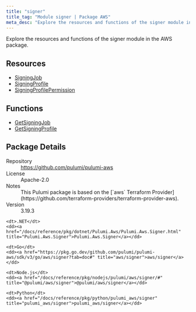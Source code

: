 ```yaml
---
title: "signer"
title_tag: "Module signer | Package AWS"
meta_desc: "Explore the resources and functions of the signer module in the AWS package."
---
```


<!-- WARNING: this file was generated by Pulumi Docs Generator. -->
<!-- Do not edit by hand unless you're certain you know what you are doing! -->

Explore the resources and functions of the signer module in the AWS package.

<h2 id="resources">Resources</h2>
<ul class="api">
    <li><a href="signingjob" title="SigningJob"><span class="symbol resource"></span>SigningJob</a></li>
    <li><a href="signingprofile" title="SigningProfile"><span class="symbol resource"></span>SigningProfile</a></li>
    <li><a href="signingprofilepermission" title="SigningProfilePermission"><span class="symbol resource"></span>SigningProfilePermission</a></li>
</ul>

<h2 id="functions">Functions</h2>
<ul class="api">
    <li><a href="getsigningjob" title="GetSigningJob"><span class="symbol function"></span>GetSigningJob</a></li>
    <li><a href="getsigningprofile" title="GetSigningProfile"><span class="symbol function"></span>GetSigningProfile</a></li>
</ul>

<h2 id="package-details">Package Details</h2>
<dl class="package-details">
	<dt>Repository</dt>
	<dd><a href="https://github.com/pulumi/pulumi-aws">https://github.com/pulumi/pulumi-aws</a></dd>
	<dt>License</dt>
	<dd>Apache-2.0</dd>
	<dt>Notes</dt>
	<dd>This Pulumi package is based on the [`aws` Terraform Provider](https://github.com/terraform-providers/terraform-provider-aws).</dd>
	<dt>Version</dt>
	<dd>3.19.3</dd>
</dl>



<dl class="tabular">

    <dt>.NET</dt>
    <dd><a href="/docs/reference/pkg/dotnet/Pulumi.Aws/Pulumi.Aws.Signer.html" title="Pulumi.Aws.Signer">Pulumi.Aws.Signer</a></dd>

    <dt>Go</dt>
    <dd><a href="https://pkg.go.dev/github.com/pulumi/pulumi-aws/sdk/v3/go/aws/signer?tab=doc#" title="aws/signer">aws/signer</a></dd>

    <dt>Node.js</dt>
    <dd><a href="/docs/reference/pkg/nodejs/pulumi/aws/signer/#" title="@pulumi/aws/signer">@pulumi/aws/signer</a></dd>

    <dt>Python</dt>
    <dd><a href="/docs/reference/pkg/python/pulumi_aws/signer" title="pulumi_aws/signer">pulumi_aws/signer</a></dd>

</dl>

